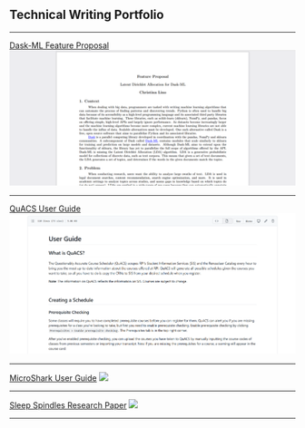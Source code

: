 ## Technical Writing Portfolio

---
[Dask-ML Feature Proposal](//pdf/feature_proposal.pdf)
<img src="images/feature_proposal.PNG?raw=true"/>

---
[QuACS User Guide](https://github.com/cmlino/quacs/blob/user_guide/userguide/user_guide.md)
<img src="images/quacs_guide.PNG?raw=true"/>

---
[MicroShark User Guide](/sample_page)
<img src="images/logo.png.jpg?raw=true"/>

---
[Sleep Spindles Research Paper](/sample_page)
<img src="images/logo.png?raw=true">


---
